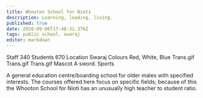 ```yaml
---
title: Whooton School for Nioti
description: Learning, leading, living.
published: true
date: 2020-09-06T17:48:31.376Z
tags: public school, swaraj
editor: markdown
---
```


Staff 	340
Students 	670
Location 	Swaraj
Colours 	Red, White, Blue Trans.gif Trans.gif Trans.gif
Mascot 	A sword.
Sports 	

A general education centre/boarding school for older males with specified interests. The courses offered here focus on specific fields; because of this the Whooton School for Nioti has an unusually high teacher to student ratio. 
